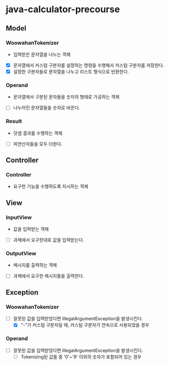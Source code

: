 # java-calculator-precourse

## Model
### WoowahanTokenizer
- 입력받은 문자열을 나누는 객체
- [x] 문자열에서 커스텀 구분자를 설정하는 명령을 수행해서 커스텀 구분자를 저장한다.
- [x] 설정한 구분자들로 문자열을 나누고 리스트 형식으로 반환한다.

### Operand
- 문자열에서 구분된 문자들을 숫자의 형태로 가공하는 객체
- [ ] 나누어진 문자열들을 숫자로 바꾼다.


### Result
- 덧셈 결과를 수행하는 객체
- [ ] 피연산자들을 모두 더한다.


## Controller
### Controller
- 요구한 기능을 수행하도록 지시하는 객체



## View
### InputView
- 값을 입력받는 객체
- [ ] 과제에서 요구한대로 값을 입력받는다.

### OutputView
- 메시지를 출력하는 객체
- [ ] 과제에서 요구한 메시지들을 출력한다.


## Exception
### WoowahanTokenizer
- [ ] 잘못된 값을 입력받았다면 IllegalArgumentException을 발생시킨다.
    - [x] "-"가 커스텀 구분자일 때, 커스텀 구분자가 연속으로 사용되었을 경우

### Operand
- [ ] 잘못된 값을 입력받았다면 IllegalArgumentException을 발생시킨다.
    - [ ] Tokenizing된 값들 중 '0'~'9' 이외의 숫자가 포함되어 있는 경우
